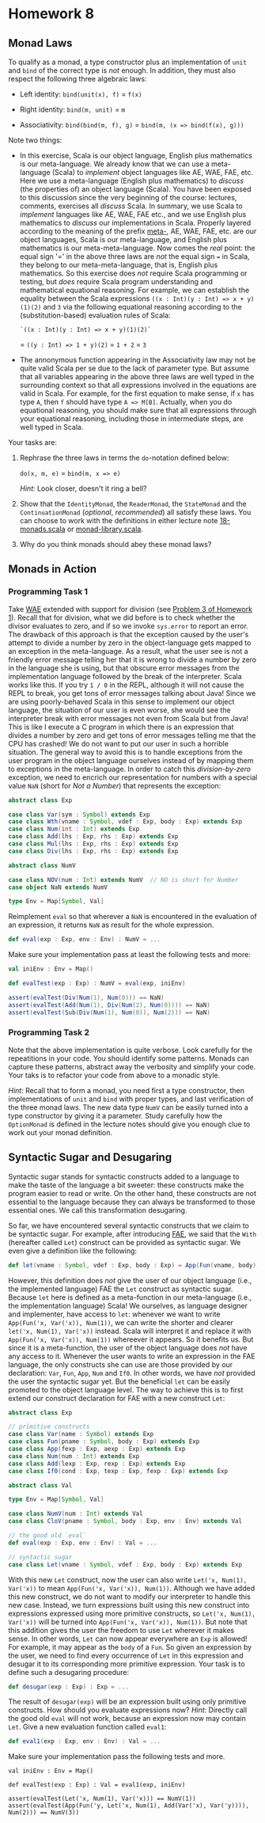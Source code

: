 # Homework 8

## Monad Laws

To qualify as a monad, a type constructor plus an implementation of `unit` and
`bind` of the correct type is _not_ enough.  In addition, they must also
respect the following three algebraic laws:

- Left identity: `bind(unit(x), f)` = `f(x)`

- Right identity: `bind(m, unit)` = `m`

- Associativity: `bind(bind(m, f), g)` = `bind(m, (x => bind(f(x), g)))`

Note two things:

- In this exercise, Scala is our object language, English plus mathematics is
our meta-language.  We already know that we can use a meta-language (Scala) to
_implement_ object languages like AE, WAE, FAE, etc.  Here we use
a meta-language (English plus mathematics) to _discuss_ (the properties of) an
object language (Scala).  You have been exposed to this discussion since the
very beginning of the course: lectures, comments, exercises all _discuss_
Scala.  In summary, we use Scala to _implement_ languages like AE, WAE, FAE
etc., and we use English plus mathematics to _discuss_ our implementations in
Scala.  Properly layered according to the meaning of the prefix
[meta-](http://www.ldoceonline.com/dictionary/meta-), AE, WAE, FAE, etc. are
our object languages, Scala is our meta-language, and English plus mathematics
is our meta-meta-language.  Now comes the _real_ point: the equal sign '=' in
the above three laws are _not_ the equal sign `=` in Scala, they belong to our
meta-meta-language, that is, English plus mathematics.  So this exercise does
_not_ require Scala programming or testing, but _does_ require Scala program
understanding and mathematical equational reasoning.  For example, we can
establish the equality between the Scala expressions `((x : Int)(y : Int) =>
x + y)(1)(2)` and `3` via the following equational reasoning according to the
(substitution-based) evaluation rules of Scala:

      `((x : Int)(y : Int) => x + y)(1)(2)`
    = `((y : Int) => 1 + y)(2)`
    = `1 + 2`
    = `3`

- The annonymous function appearing in the Associativity law may not be quite
valid Scala per se due to the lack of parameter type.  But assume that all
variables appearing in the above three laws are well typed in the surrounding
context so that all expressions involved in the equations are valid in Scala.
For example, for the first equation to make sense, if `x` has type `A`, then
`f` should have type `A => M[B]`.  Actually, when you do equational reasoning,
you should make sure that all expressions through your equational reasoning,
including those in intermediate steps, are well typed in Scala.

Your tasks are:

1. Rephrase the three laws in terms the `do`-notation defined below:

    `do(x, m, e)` = `bind(m, x => e)`

   _Hint:_ Look closer, doesn't it ring a bell?

2. Show that the `IdentityMonad`, the `ReaderMonad`, the `StateMonad` and the
`ContinuationMonad` (_optional_, _recommended_) all satisfy these laws.  You
can choose to work with the definitions in either lecture note
[18-monads.scala](../../lecturenotes/18-monads.scala) or
[monad-library.scala](../../lecturenotes/19-monads-library.scala).

3. Why do you think monads should abey these monad laws?

## Monads in Action

### Programming Task 1

Take [WAE](../../lecturenotes/03-wae.scala) extended with support for division
(see [Problem 3 of Homework 1](../hw01/hw01.md#problem-3)).  Recall that for
division, what we did before is to check whether the divisor evaluates to zero,
and if so we invoke `sys.error` to report an error.  The drawback of this
approach is that the exception caused by the user's attempt to divide a number
by zero in the object-language gets mapped to an exception in the
meta-language.  As a result, what the user see is not a friendly error message
telling her that it is wrong to divide a number by zero in the language she is
using, but that obscure error messages from the implementation language
followed by the break of the interpreter.  Scala works like this.  If you try
`1 / 0` in the REPL, although it will not cause the REPL to break, you get tons
of error messages talking about Java!  Since we are using poorly-behaved Scala
in this sense to implement our object language, the situation of our user is
even worse, she would see the interpreter break with error messages not even
from Scala but from Java!  This is like I execute a C program in which there is
an expression that divides a number by zero and get tons of error messages
telling me that the CPU has crashed!  We do not want to put our user in such
a horrible situation.  The general way to avoid this is to handle exceptions
from the user program in the object language ourselves instead of by mapping
them to exceptions in the meta-language.  In order to catch this
_division-by-zero_ exception, we need to encrich our representation for numbers
with a special value `NaN` (short for _Not a Number_) that represents the
exception:

```scala
abstract class Exp

case class Var(sym : Symbol) extends Exp
case class Wth(vname : Symbol, vdef : Exp, body : Exp) extends Exp
case class Num(int : Int) extends Exp
case class Add(lhs : Exp, rhs : Exp) extends Exp
case class Mul(lhs : Exp, rhs : Exp) extends Exp
case class Div(lhs : Exp, rhs : Exp) extends Exp

abstract class NumV

case class NOV(num : Int) extends NumV  // NO is short for Number
case object NaN extends NumV

type Env = Map[Symbol, Val]
```

Reimplement `eval` so that wherever a `NaN` is encountered in the evaluation of
an expression, it returns `NaN` as result for the whole expression.

```scala
def eval(exp : Exp, env : Env) : NumV = ...
```

Make sure your implementation pass at least the following tests and more:

```scala
val iniEnv : Env = Map()

def evalTest(exp : Exp) : NumV = eval(exp, iniEnv)

assert(evalTest(Div(Num(1), Num(0))) == NaN)
assert(evalTest(Add(Num(1), Div(Num(2), Num(0)))) == NaN)
assert(evalTest(Sub(Div(Num(1), Num(0)), Num(2))) == NaN)
```

### Programming Task 2

Note that the above implementation is quite verbose.  Look carefully for the
repeatitions in your code.  You should identify some patterns.  Monads can
capture these patterns, abstract away the verbosity and simplify your code.
Your taks is to refactor your code from above to a monadic style.

_Hint:_ Recall that to form a monad, you need first a type constructor, then
implementations of `unit` and `bind` with proper types, and last verification
of the three monad laws.  The new data type `NumV` can be easily turned into
a type constructor by giving it a parameter.  Study carefully how the
`OptionMonad` is defined in the lecture notes should give you enough clue to
work out your monad definition.

## Syntactic Sugar and Desugaring

Syntactic sugar stands for syntactic constructs added to a language to make the
taste of the language a bit sweeter: these constructs make the program easier
to read or write.  On the other hand, these constructs are not essential to the
language because they can always be transformed to those essential ones.  We
call this transformation desugaring.

So far, we have encountered several syntactic constructs that we claim to be
syntactic sugar.  For example, after introducing
[FAE](../../lecturenotes/05-fae.scala), we said that the `With` (hereafter
called `Let`) construct can be provided as syntactic sugar.  We even give
a definition like the following:

```scala
def let(vname : Symbol, vdef : Exp, body : Exp) = App(Fun(vname, body), vdef)
```

However, this definition does _not_ give the user of our object language (i.e.,
the implemented language) FAE the `Let` construct as syntactic sugar.  Because
`let` here is defined as a meta-function in our meta-language (i.e., the
implementation language) Scala!  We ourselves, as language designer and
implementer, have access to `let`: whenever we want to write `App(Fun('x,
Var('x)), Num(1))`, we can write the shorter and clearer `let('x, Num(1),
Var('x))` instead.  Scala will interpret it and replace it with `App(Fun('x,
Var('x)), Num(1))` whereever it appears.  So it benefits us.  But since it is
a meta-function, the user of the object language does _not_ have any access to
it.  Whenever the user wants to write an expression in the FAE language, the
only constructs she can use are those provided by our declaration: `Var`,
`Fun`, `App`, `Num` and `If0`.  In other words, we have _not_ provided the user
the syntactic sugar yet.  But the beneficial `let` can be easily promoted to
the object language level.  The way to achieve this is to first extend our
construct declaration for FAE with a new construct `Let`:

```scala
abstract class Exp

// primitive constructs
case class Var(name : Symbol) extends Exp
case class Fun(pname : Symbol, body : Exp) extends Exp
case class App(fexp : Exp, aexp : Exp) extends Exp
case class Num(num : Int) extends Exp
case class Add(lexp : Exp, rexp : Exp) extends Exp
case class If0(cond : Exp, texp : Exp, fexp : Exp) extends Exp

abstract class Val

type Env = Map[Symbol, Val]

case class NumV(num : Int) extends Val
case class CloV(pname : Symbol, body : Exp, env : Env) extends Val

// the good old `eval`
def eval(exp : Exp, env : Env) : Val = ...

// syntactic sugar
case class Let(vname : Symbol, vdef : Exp, body : Exp) extends Exp
```

With this new `Let` construct, now the user can also write `Let('x, Num(1),
Var('x))` to mean `App(Fun('x, Var('x)), Num(1))`.  Although we have added this
new construct, we do not want to modify our interpreter to handle this new
case.  Instead, we turn expressions built using this new construct into
expressions expressed using more primitive constructs, so `Let('x, Num(1),
Var('x))` will be turned into `App(Fun('x, Var('x)), Num(1))`.  But note that
this addition gives the user the freedom to use `Let` wherever it makes sense.
In other words, `Let` can now appear everywhere an `Exp` is allowed!  For
example, it may appear as the `body` of a `Fun`.  So given an expression by the
user, we need to find every occurrence of `Let` in this expression and desugar
it to its corresponding more primitive expression.  Your task is to define such
a desugaring procedure:

```scala
def desugar(exp : Exp) : Exp = ...
```

The result of `desugar(exp)` will be an expression built using only primitive
constructs.  How should you evaluate expressions now?  _Hint:_ Directly call
the good old `eval` will not work, because an expression now may contain `Let`.
Give a new evaluation function called `eval1`:

```scala
def eval1(exp : Exp, env : Env) : Val = ...
```

Make sure your implementation pass the following tests and more.

```
val iniEnv : Env = Map()

def evalTest(exp : Exp) : Val = eval1(exp, iniEnv)

assert(evalTest(Let('x, Num(1), Var('x))) == NumV(1))
assert(evalTest(App(Fun('y, Let('x, Num(1), Add(Var('x), Var('y)))), Num(2))) == NumV(3))
```

